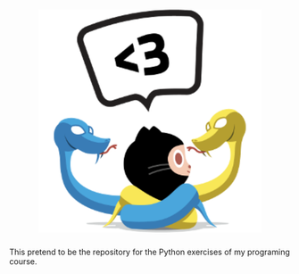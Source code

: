 <h1 align="center">
	<img width="400" src="./pythocat.png" alt="learing">
</h1>

This pretend to be the repository for the Python exercises of my programing course.

